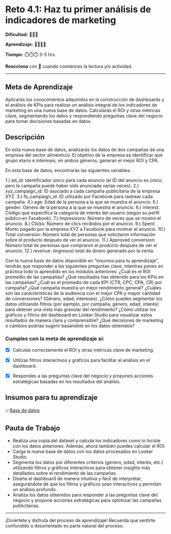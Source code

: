 # Reto 4.1: Haz tu primer análisis de indicadores de marketing


**Dificultad:** 🌻🌻🌻


**Aprendizaje:** 🍯🍯🍯🍯


**Tiempo:** ⏱️️⏱️️⏱️️ 3-5 hrs.


**Reacciona** con 👀 cuando comiences la lectura y/o actividad.


---

## Meta de Aprendizaje
Aplicarás los conocimientos adquiridos en la construcción de dashboards y el análisis de KPIs para realizar un análisis integral de los indicadores de marketing en una nueva base de datos. Calcularás el ROI y otras métricas clave, segmentando los datos y respondiendo preguntas clave del negocio para tomar decisiones basadas en datos.


## Descripción
En esta nueva base de datos, analizarás los datos de dos campañas de una empresa del sector alimenticio. El objetivo de la empresa es identificar qué grupo etario e intereses, en ambos géneros, generan el mejor ROI y CPA.

En esta base de datos, encontrarás las siguientes variables:


1.) ad_id: Identificador único para cada anuncio (el ID del anuncio es único, pero la campaña puede haber sido anunciada varias veces).
2.) xyz_campaign_id: ID asociado a cada campaña publicitaria de la empresa XYZ.
3.) fb_campaign_id: ID utilizado por Facebook para rastrear cada campaña.
4.) age: Edad de la persona a la que se muestra el anuncio.
5.) gender: Género de la persona a la que se muestra el anuncio.
6.) interest: Código que especifica la categoría de interés del usuario (según su perfil público en Facebook).
7.) Impressions: Número de veces que se mostró el anuncio.
8.) Clicks: Número de clics recibidos por el anuncio.
9.) Spent: Monto pagado por la empresa XYZ a Facebook para mostrar el anuncio.
10.) Total conversion: Número total de personas que solicitaron información sobre el producto después de ver el anuncio.
11.) Approved conversion: Número total de personas que compraron el producto después de ver el anuncio.
12.) revenue: (ingresos) total de dinero generado por la venta.

Con la nueva base de datos disponible en "Insumos para tu aprendizaje", tendrás que responder a las siguientes preguntas clave, mientras pones en práctica todo lo aprendido en los módulos anteriores: 
¿Cuál es el ROI promedio de las campañas?
¿Qué resultados has obtenido para los KPIs en las campañas?
¿Cuál es el promedio de cada KPI (CTR, CPC, CPA, CR) por campaña?
¿Qué campaña muestra un mejor rendimiento general?
¿Cuáles son las características de la audiencia con el mejor CPA y mayor cantidad de conversiones? (Género, edad, intereses).
¿Cómo puedes segmentar los datos utilizando filtros (por ejemplo, por campaña, género, edad, interés) para obtener una vista más granular del rendimiento?
¿Cómo utilizar los gráficos y filtros del dashboard en Looker Studio para visualizar estos resultados de manera clara y comprensible?
¿Qué decisiones de marketing o cambios podrías sugerir basándote en los datos obtenidos?

### Cumples con la meta de aprendizaje si:
- [x] Calculas correctamente el ROI y otras métricas clave de marketing.
- [x] Utilizas filtros interactivos y gráficos para facilitar el análisis en el dashboard.
- [x] Respondes a las preguntas clave del negocio y propones acciones estratégicas basadas en los resultados del análisis.


## Insumos para tu aprendizaje
📈[Base de datos](https://docs.google.com/spreadsheets/d/1R9whmGqq4SKVFVAuCUhv87hBUvkKG5Zc5a7kVfDjCwY/copy?)

## Pauta de Trabajo
- Realiza una copia del dataset y calcula los indicadores como lo hiciste con los datos anteriores. Además, ahora también puedes calcular el ROI.  
- Carga la nueva base de datos con los datos procesados en Looker Studio.  
- Segmenta los datos por diferentes criterios (género, edad, interés, etc.) utilizando filtros y gráficos interactivos para obtener insights más detallados sobre el rendimiento de las campañas.  
- Diseña el dashboard de manera intuitiva y fácil de interpretar, asegurándote de que los filtros y gráficos sean interactivos y permitan un análisis profundo.  
- Analiza los datos obtenidos para responder a las preguntas clave del negocio y propone acciones estratégicas para optimizar las campañas publicitarias.


---


¡Diviértete y disfruta del proceso de aprendizaje! Recuerda que sentirte confundido o desorientado es parte natural del proceso.
